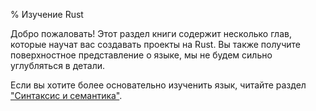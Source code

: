 % Изучение Rust

Добро пожаловать! Этот раздел книги содержит несколько глав, которые научат вас
создавать проекты на Rust. Вы также получите поверхностное представление о
языке, мы не будем сильно углубляться в детали.

Если вы хотите более основательно изученить язык, читайте раздел ["Синтаксис и
семантика"][ss].

[ss]: syntax-and-semantics.html
